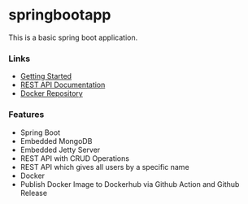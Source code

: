 # springbootapp
This is a basic spring boot application.

### Links
- [Getting Started](https://github.com/robinsadeghpour/springbootapp/wiki/Getting-Started)
- [REST API Documentation](https://github.com/robinsadeghpour/springbootapp/wiki/REST-API-Documentation)
- [Docker Repository](https://hub.docker.com/r/robinsadeghpour/springbootapp)

### Features 
- Spring Boot
- Embedded MongoDB
- Embedded Jetty Server
- REST API with CRUD Operations
- REST API which gives all users by a specific name
- Docker
- Publish Docker Image to Dockerhub via Github Action and Github Release

